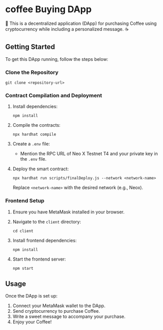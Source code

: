 # coffee Buying DApp

🍵 This is a decentralized application (DApp) for purchasing Coffee using cryptocurrency while including a personalized message. ☕️

## Getting Started

To get this DApp running, follow the steps below:

### Clone the Repository

```
git clone <repository-url>
```

### Contract Compilation and Deployment

1. Install dependencies:

   ```
   npm install
   ```

2. Compile the contracts:

   ```
   npx hardhat compile
   ```

3. Create a `.env` file:

   - Mention the RPC URL of Neo X Testnet T4 and your private key in the `.env` file.

4. Deploy the smart contract:
   ```
   npx hardhat run scripts/finalDeploy.js --network <network-name>
   ```
   Replace `<network-name>` with the desired network (e.g., Neox).

### Frontend Setup

1. Ensure you have MetaMask installed in your browser.

2. Navigate to the `client` directory:

   ```
   cd client
   ```

3. Install frontend dependencies:

   ```
   npm install
   ```

4. Start the frontend server:
   ```
   npm start
   ```

## Usage

Once the DApp is set up:

1. Connect your MetaMask wallet to the DApp.
2. Send cryptocurrency to purchase Coffee.
3. Write a sweet message to accompany your purchase.
4. Enjoy your Coffee!
